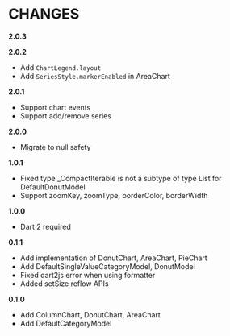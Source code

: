 # CHANGES

**2.0.3**

**2.0.2**
* Add `ChartLegend.layout`
* Add `SeriesStyle.markerEnabled` in AreaChart

**2.0.1**
* Support chart events
* Support add/remove series

**2.0.0**
* Migrate to null safety

**1.0.1**
* Fixed type _CompactIterable<String> is not a subtype of type List<String> for DefaultDonutModel
* Support zoomKey, zoomType, borderColor, borderWidth

**1.0.0**
* Dart 2 required

**0.1.1**

* Add implementation of DonutChart, AreaChart, PieChart
* Add DefaultSingleValueCategoryModel, DonutModel
* Fixed dart2js error when using formatter
* Added setSize reflow APIs

**0.1.0**

* Add ColumnChart, DonutChart, AreaChart
* Add DefaultCategoryModel